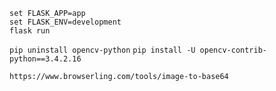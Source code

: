 `set FLASK_APP=app`  
`set FLASK_ENV=development`  
`flask run`  
  

`pip uninstall opencv-python`
`pip install -U opencv-contrib-python==3.4.2.16`
  

`https://www.browserling.com/tools/image-to-base64`

